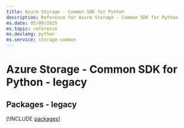 ```yaml
---
title: Azure Storage - Common SDK for Python
description: Reference for Azure Storage - Common SDK for Python
ms.date: 05/09/2025
ms.topic: reference
ms.devlang: python
ms.service: storage-common
---
```

# Azure Storage - Common SDK for Python - legacy
## Packages - legacy
[!INCLUDE [packages](storage---common-index.md)]